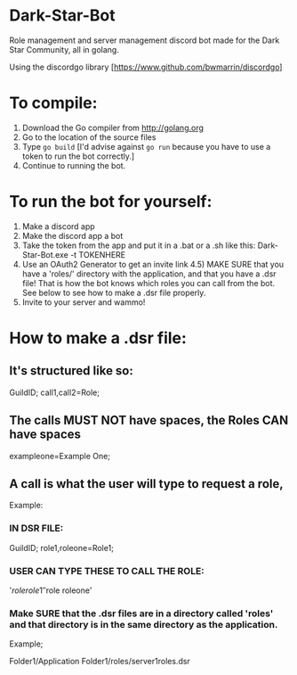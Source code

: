# Dark-Star-Bot
Role management and server management discord bot made for the Dark Star Community, all in golang.

Using the discordgo library [https://www.github.com/bwmarrin/discordgo]

# To compile:

1) Download the Go compiler from http://golang.org
2) Go to the location of the source files
3) Type `go build` [I'd advise against `go run` because you have to use a token to run the bot correctly.]
4) Continue to running the bot.

# To run the bot for yourself:

1) Make a discord app
2) Make the discord app a bot
3) Take the token from the app and put it in a .bat or a .sh like this: Dark-Star-Bot.exe -t TOKENHERE
4) Use an OAuth2 Generator to get an invite link
4.5) MAKE SURE that you have a 'roles/' directory with the application, and that you have a .dsr file! That is how the bot knows which roles you can call from the bot. See below to see how to make a .dsr file properly.
5) Invite to your server and wammo!

# How to make a .dsr file:

## It's structured like so:

GuildID;
call1,call2=Role;

## The calls MUST NOT have spaces, the Roles CAN have spaces

exampleone=Example One;

## A call is what the user will type to request a role,

Example:
### IN DSR FILE:

GuildID;
role1,roleone=Role1;

### USER CAN TYPE THESE TO CALL THE ROLE:

'$role role1'
'$role roleone'

### Make SURE that the .dsr files are in a directory called 'roles' and that directory is in the same directory as the application.

Example;

Folder1/Application
Folder1/roles/server1roles.dsr
